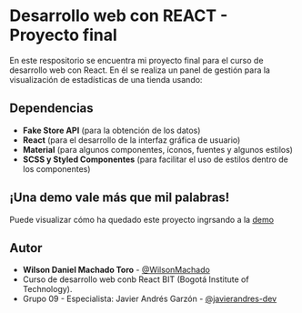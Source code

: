 
# Desarrollo web con REACT - Proyecto final

En este respositorio se encuentra mi proyecto final para el curso de desarrollo web con React. En él se realiza un panel de gestión para la visualización de estadísticas de una tienda usando:




## Dependencias

- **Fake Store API** (para la obtención de los datos)
- **React** (para el desarrollo de la interfaz gráfica de usuario)
- **Material** (para algunos componentes, íconos, fuentes y algunos estilos)
- **SCSS y Styled Componentes** (para facilitar el uso de estilos dentro de los componentes)

## ¡Una demo vale más que mil palabras!

Puede visualizar cómo ha quedado este proyecto ingrsando a la [demo](wilsonmachado.github.io/bit03final)

## Autor

- **Wilson Daniel Machado Toro** - [@WilsonMachado](https://github.com/WilsonMachado) 
- Curso de desarrollo web conb React BIT (Bogotá Institute of Technology).
- Grupo 09 - Especialista: Javier Andrés Garzón - [@javierandres-dev](https://github.com/javierandres-dev)


